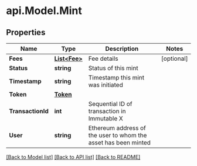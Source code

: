 # api.Model.Mint

## Properties

Name | Type | Description | Notes
------------ | ------------- | ------------- | -------------
**Fees** | [**List&lt;Fee&gt;**](Fee.md) | Fee details | [optional] 
**Status** | **string** | Status of this mint | 
**Timestamp** | **string** | Timestamp this mint was initiated | 
**Token** | [**Token**](Token.md) |  | 
**TransactionId** | **int** | Sequential ID of transaction in Immutable X | 
**User** | **string** | Ethereum address of the user to whom the asset has been minted | 

[[Back to Model list]](../README.md#documentation-for-models) [[Back to API list]](../README.md#documentation-for-api-endpoints) [[Back to README]](../README.md)

